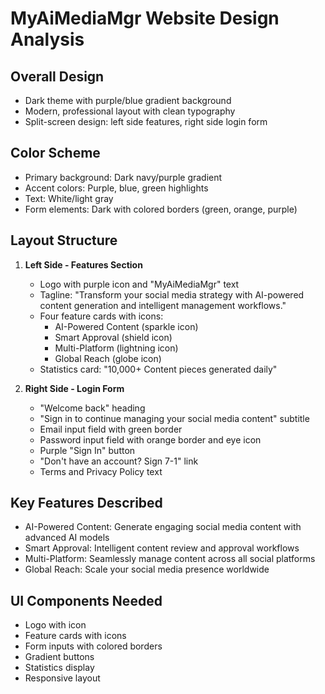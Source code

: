 # MyAiMediaMgr Website Design Analysis

## Overall Design
- Dark theme with purple/blue gradient background
- Modern, professional layout with clean typography
- Split-screen design: left side features, right side login form

## Color Scheme
- Primary background: Dark navy/purple gradient
- Accent colors: Purple, blue, green highlights
- Text: White/light gray
- Form elements: Dark with colored borders (green, orange, purple)

## Layout Structure
1. **Left Side - Features Section**
   - Logo with purple icon and "MyAiMediaMgr" text
   - Tagline: "Transform your social media strategy with AI-powered content generation and intelligent management workflows."
   - Four feature cards with icons:
     - AI-Powered Content (sparkle icon)
     - Smart Approval (shield icon) 
     - Multi-Platform (lightning icon)
     - Global Reach (globe icon)
   - Statistics card: "10,000+ Content pieces generated daily"

2. **Right Side - Login Form**
   - "Welcome back" heading
   - "Sign in to continue managing your social media content" subtitle
   - Email input field with green border
   - Password input field with orange border and eye icon
   - Purple "Sign In" button
   - "Don't have an account? Sign 7-1" link
   - Terms and Privacy Policy text

## Key Features Described
- AI-Powered Content: Generate engaging social media content with advanced AI models
- Smart Approval: Intelligent content review and approval workflows
- Multi-Platform: Seamlessly manage content across all social platforms
- Global Reach: Scale your social media presence worldwide

## UI Components Needed
- Logo with icon
- Feature cards with icons
- Form inputs with colored borders
- Gradient buttons
- Statistics display
- Responsive layout

